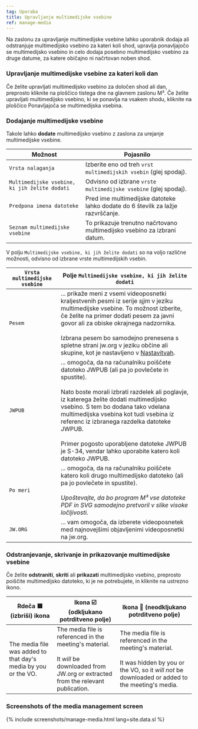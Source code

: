 ```yaml
---
tag: Uporaba
title: Upravljanje multimedijske vsebine
ref: manage-media
---
```


Na zaslonu za upravljanje multimedijske vsebine lahko uporabnik dodaja ali odstranjuje multimedijsko vsebino za kateri koli shod, upravlja ponavljajočo se multimedijsko vsebino in celo dodaja posebno multimedijsko vsebino za druge datume, za katere običajno ni načrtovan noben shod.

### Upravljanje multimedijske vsebine za kateri koli dan

Če želite upravljati multimedijsko vsebino za določen shod ali dan, preprosto kliknite na ploščico tistega dne na glavnem zaslonu M³. Če želite upravljati multimedijsko vsebino, ki se ponavlja na vsakem shodu, kliknite na ploščico Ponavljajoča se multimedijska vsebina.

### Dodajanje multimedijske vsebine

Takole lahko **dodate** multimedijsko vsebino z zaslona za urejanje multimedijske vsebine.

| Možnost                                       | Pojasnilo                                                                       |
| --------------------------------------------- | ------------------------------------------------------------------------------- |
| `Vrsta nalaganja`                             | Izberite eno od treh `vrst multimedijskih vsebin` (glej spodaj).                |
| `Multimedijske vsebine, ki jih želite dodati` | Odvisno od izbrane `vrste multimedijske vsebine` (glej spodaj).                 |
| `Predpona imena datoteke`                     | Pred ime multimedijske datoteke lahko dodate do 6 številk za lažje razvrščanje. |
| `Seznam multimedijske vsebine`                | To prikazuje trenutno načrtovano multimedijsko vsebino za izbrani datum.        |

V polju `Multimedijske vsebine, ki jih želite dodati` so na voljo različne možnosti, odvisno od izbrane vrste multimedijskih vsebin.

| `Vrsta multimedijske vsebine` | Polje `Multimedijske vsebine, ki jih želite dodati`                                                                                                                                                                                                                                                                                                                                                                                                               |
| ----------------------------- | ----------------------------------------------------------------------------------------------------------------------------------------------------------------------------------------------------------------------------------------------------------------------------------------------------------------------------------------------------------------------------------------------------------------------------------------------------------------- |
| `Pesem`                       | ... prikaže meni z vsemi videoposnetki kraljestvenih pesmi iz serije *sjjm* v jeziku multimedijske vsebine. To možnost izberite, če želite na primer dodati pesem za javni govor ali za obiske okrajnega nadzornika. <br><br>Izbrana pesem bo samodejno prenesena s spletne strani jw.org v jeziku občine ali skupine, kot je nastavljeno v [Nastavitvah]({{page.lang}}/#configuration).                                                              |
| `JWPUB`                       | ... omogoča, da na računalniku poiščete datoteko JWPUB (ali pa jo povlečete in spustite). <br><br> Nato boste morali izbrati razdelek ali poglavje, iz katerega želite dodati multimedijsko vsebino. S tem bo dodana tako vdelana multimedijska vsebina kot tudi vsebina iz referenc iz izbranega razdelka datoteke JWPUB. <br><br> Primer pogosto uporabljene datoteke JWPUB je S-34, vendar lahko uporabite katero koli datoteko JWPUB. |
| `Po meri`                     | ... omogoča, da na računalniku poiščete katero koli drugo multimedijsko datoteko (ali pa jo povlečete in spustite). <br><br>*Upoštevajte, da bo program M³ vse datoteke PDF in SVG samodejno pretvoril v slike visoke ločljivosti.*                                                                                                                                                                                                                   |
| `JW.ORG`                      | ... vam omogoča, da izberete videoposnetek med najnovejšimi objavljenimi videoposnetki na jw.org.                                                                                                                                                                                                                                                                                                                                                                 |

### Odstranjevanje, skrivanje in prikazovanje multimedijske vsebine

Če želite **odstraniti**, **skriti** ali **prikazati** multimedijsko vsebino, preprosto poiščite multimedijsko datoteko, ki je ne potrebujete, in kliknite na ustrezno ikono.

| Rdeča 🟥 (izbriši) ikona                                        | Ikona ☑️ (odkljukano potrditveno polje)                                                                                                                      | Ikona 🔲 (neodkljukano potrditveno polje)                                                                                                                                     |
| -------------------------------------------------------------- | ------------------------------------------------------------------------------------------------------------------------------------------------------------ | ---------------------------------------------------------------------------------------------------------------------------------------------------------------------------- |
| The media file was added to that day's media by you or the VO. | The media file is referenced in the meeting's material. <br><br> It *will* be downloaded from JW.org or extracted from the relevant publication. | The media file is referenced in the meeting's material. <br><br> It was hidden by you or the VO, so it *will not* be downloaded or added to the meeting's media. |

### Screenshots of the media management screen

{% include screenshots/manage-media.html lang=site.data.sl %}
